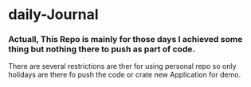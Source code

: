 # daily-Journal

### Actuall, This Repo is mainly for those days I achieved some thing but nothing there to push as part of code. 

There are several restrictions are ther for using personal repo so only holidays are there fo push the code or crate new Application for demo.
